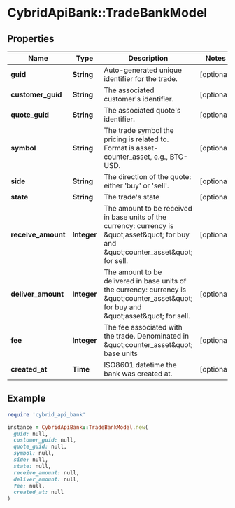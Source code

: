 # CybridApiBank::TradeBankModel

## Properties

| Name | Type | Description | Notes |
| ---- | ---- | ----------- | ----- |
| **guid** | **String** | Auto-generated unique identifier for the trade. | [optional] |
| **customer_guid** | **String** | The associated customer&#39;s identifier. | [optional] |
| **quote_guid** | **String** | The associated quote&#39;s identifier. | [optional] |
| **symbol** | **String** | The trade symbol the pricing is related to. Format is asset-counter_asset, e.g., BTC-USD. | [optional] |
| **side** | **String** | The direction of the quote: either &#39;buy&#39; or &#39;sell&#39;. | [optional] |
| **state** | **String** | The trade&#39;s state | [optional] |
| **receive_amount** | **Integer** | The amount to be received in base units of the currency: currency is \&quot;asset\&quot; for buy and \&quot;counter_asset\&quot; for sell. | [optional] |
| **deliver_amount** | **Integer** | The amount to be delivered in base units of the currency: currency is \&quot;counter_asset\&quot; for buy and \&quot;asset\&quot; for sell. | [optional] |
| **fee** | **Integer** | The fee associated with the trade. Denominated in \&quot;counter_asset\&quot; base units | [optional] |
| **created_at** | **Time** | ISO8601 datetime the bank was created at. | [optional] |

## Example

```ruby
require 'cybrid_api_bank'

instance = CybridApiBank::TradeBankModel.new(
  guid: null,
  customer_guid: null,
  quote_guid: null,
  symbol: null,
  side: null,
  state: null,
  receive_amount: null,
  deliver_amount: null,
  fee: null,
  created_at: null
)
```

